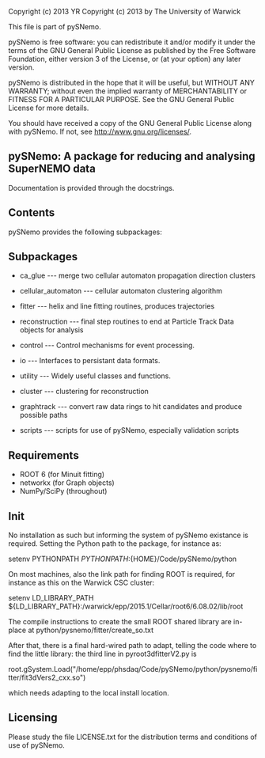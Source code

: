 Copyright (c) 2013 YR
Copyright (c) 2013 by The University of Warwick

This file is part of pySNemo.

pySNemo is free software: you can redistribute it and/or modify
it under the terms of the GNU General Public License as published by
the Free Software Foundation, either version 3 of the License, or
(at your option) any later version.

pySNemo is distributed in the hope that it will be useful,
but WITHOUT ANY WARRANTY; without even the implied warranty of
MERCHANTABILITY or FITNESS FOR A PARTICULAR PURPOSE.  See the
GNU General Public License for more details.
 
You should have received a copy of the GNU General Public License
along with pySNemo.  If not, see <http://www.gnu.org/licenses/>.

pySNemo: A package for reducing and analysing SuperNEMO data
------------------------------------------------------------

Documentation is provided through the docstrings.

Contents
--------
pySNemo provides the following subpackages:

Subpackages
-----------
-    ca_glue              --- merge two cellular automaton propagation direction clusters

-    cellular_automaton   --- cellular automaton clustering algorithm

-    fitter               --- helix and line fitting routines, produces trajectories

-    reconstruction       --- final step routines to end at Particle Track Data objects for analysis

-    control              --- Control mechanisms for event processing.

-    io                   --- Interfaces to persistant data formats.

-    utility              --- Widely useful classes and functions.

-    cluster              --- clustering for reconstruction

-    graphtrack           --- convert raw data rings to hit candidates and produce possible paths

-    scripts              --- scripts for use of pySNemo, especially validation scripts


Requirements
------------
- ROOT 6 (for Minuit fitting)
- networkx (for Graph objects)
- NumPy/SciPy (throughout)


Init
----
No installation as such but informing the system of pySNemo existance is required.
Setting the Python path to the package, for instance as:

setenv PYTHONPATH ${PYTHONPATH}:${HOME}/Code/pySNemo/python

On most machines, also the link path for finding ROOT is required, for instance 
as this on the Warwick CSC cluster:

setenv LD_LIBRARY_PATH ${LD_LIBRARY_PATH}:/warwick/epp/2015.1/Cellar/root6/6.08.02/lib/root

The compile instructions to create the small ROOT shared library are in-place at
python/pysnemo/fitter/create_so.txt

After that, there is a final hard-wired path to adapt, telling the code where to
find the little library: the third line in pyroot3dfitterV2.py is

root.gSystem.Load("/home/epp/phsdaq/Code/pySNemo/python/pysnemo/fitter/fit3dVers2_cxx.so")

which needs adapting to the local install location.


Licensing
---------
Please study the file LICENSE.txt for the distribution terms and conditions of use of pySNemo.
